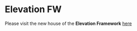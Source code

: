 # Elevation FW

Please visit the new house of the **Elevation Framework** <a href="https://docs.primaverabss.com/elevation-documentation-shared">here</a>
